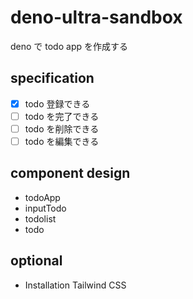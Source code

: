 # deno-ultra-sandbox
deno で todo app を作成する

## specification
- [x] todo 登録できる
- [ ] todo を完了できる
- [ ] todo を削除できる
- [ ] todo を編集できる

## component design
- todoApp
- inputTodo
- todolist
- todo

## optional
- Installation Tailwind CSS
